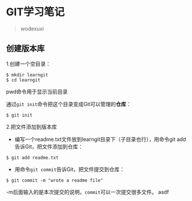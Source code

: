 # GIT学习笔记
> wodexuxi

## 创建版本库
1.创建一个空目录：

```
$ mkdir learngit
$ cd learngit
```
pwd命令用于显示当前目录

通过`git init`命令把这个目录变成Git可以管理的**仓库**：

```
$ git init
```

2.把文件添加到版本库


* 编写一个readme.txt文件放到learngit目录下（子目录也行），用命令git add告诉Git，把文件添加到仓库：


```
$ git add readme.txt
```


* 用命令`git commit`告诉Git，把文件提交到仓库：
 
``` 
$ git commit -m "wrote a readme file"

```

-m后面输入的是本次提交的说明，`commit`可以一次提交很多文件。
asdf

